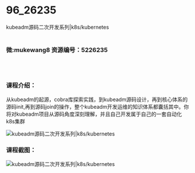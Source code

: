 # 96_26235
kubeadm源码二次开发系列|k8s/kubernetes
<br/></br>
<h3>微:mukewang8 资源编号：5226235</h3>
<br/></br>
<h3>课程介绍：</h3>
<p>从kubeadm的起源，cobra库探索实践，到kubeadm源码设计，再到核心体系的源码init,再到源码join的操作，整个kubeadm开发运维的知识体系都囊括其中。你将对kubeadm项目从源码角度深刻理解，并且自己开发属于自己的一套自动化k8s集群</p>
<p><img src="https://www.ko996.com/wp-content/uploads/img/2022/09/3-1.png" alt="kubeadm源码二次开发系列|k8s/kubernetes"></p>
<div class="info-desc">
<h3>课程截图：</h3>
<p><img src="https://www.ko996.com/wp-content/uploads/img/2022/09/2-29.png" alt="kubeadm源码二次开发系列|k8s/kubernetes"></p>


			
</div>
